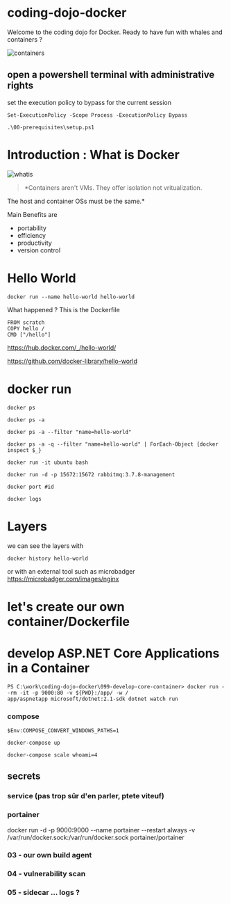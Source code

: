# coding-dojo-docker

Welcome to the coding dojo for Docker. Ready to have fun with whales and containers ?

![containers](https://dvdbash.files.wordpress.com/2013/06/the-wire-tv-series-s2-e05-03-dvdbash-wordpress.jpg "containers")

## open a powershell terminal with administrative rights
set the execution policy to bypass for the current session

```
Set-ExecutionPolicy -Scope Process -ExecutionPolicy Bypass

.\00-prerequisites\setup.ps1
```

# Introduction : What is Docker
![whatis](https://d1.awsstatic.com/Developer%20Marketing/containers/monolith_2-VM-vs-Containers.78f841efba175556d82f64d1779eb8b725de398d.png "whatis")

>*Containers aren't VMs. They offer isolation not vritualization. 
>
The host and container OSs must be the same.* 

Main Benefits are    
- portability
- efficiency
- productivity
- version control


# Hello World

```
docker run --name hello-world hello-world
```

What happened ? This is the Dockerfile

```
FROM scratch
COPY hello /
CMD ["/hello"]
```

https://hub.docker.com/_/hello-world/

https://github.com/docker-library/hello-world

# docker run

```
docker ps
```

```
docker ps -a
```

```
docker ps -a --filter "name=hello-world"
```

```
docker ps -a -q --filter "name=hello-world" | ForEach-Object {docker inspect $_}
```

```
docker run -it ubuntu bash
```

```
docker run -d -p 15672:15672 rabbitmq:3.7.8-management
```

```
docker port #id
```

```
docker logs
```

# Layers

we can see the layers with

```
docker history hello-world
```

or with an external tool such as microbadger https://microbadger.com/images/nginx


<!-- docker ps -a | grep "hello-world" -->
<!-- docker inspect `####` | jq -r '.[0].NetworkSettings.IPAddress' -->
<!-- docker ps -a -q --filter "name=hello-world" | ForEach-Object {docker inspect -f '{{range .NetworkSettings.Networks}}{{.IPAddress}}{{end}}' $_} -->

# let's create our own container/Dockerfile



# develop ASP.NET Core Applications in a Container

```
PS C:\work\coding-dojo-docker\099-develop-core-container> docker run --rm -it -p 9000:80 -v ${PWD}:/app/ -w /
app/aspnetapp microsoft/dotnet:2.1-sdk dotnet watch run
```

### compose

```
$Env:COMPOSE_CONVERT_WINDOWS_PATHS=1
```

```
docker-compose up
```

```
docker-compose scale whoami=4
```

## secrets

### service (pas trop sûr d'en parler, ptete viteuf)

### portainer

docker run -d -p 9000:9000 --name portainer --restart always -v /var/run/docker.sock:/var/run/docker.sock portainer/portainer

### 03 - our own build agent

### 04 - vulnerability scan

### 05 - sidecar ... logs ?
